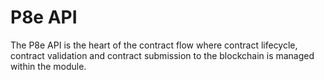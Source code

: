 # P8e API

The P8e API is the heart of the contract flow where contract lifecycle, contract validation and contract submission to the blockchain is managed within the module. 

